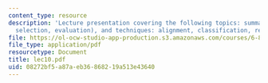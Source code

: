 ```yaml
---
content_type: resource
description: 'Lecture presentation covering the following topics: summarization (content
  selection, evaluation), and techniques: alignment, classification, rewriting.'
file: https://ol-ocw-studio-app-production.s3.amazonaws.com/courses/6-892-computational-models-of-discourse-spring-2004/08272bf5a87aeb36868219a513e43640_lec10.pdf
file_type: application/pdf
resourcetype: Document
title: lec10.pdf
uid: 08272bf5-a87a-eb36-8682-19a513e43640
---
```


